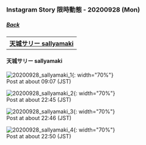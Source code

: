 ### Instagram Story 限時動態 - 20200928 (Mon)
##### [Back](../../IGstory_List.md)

<table>
<tr>
<th><a href="#sallyamaki">天城サリー sallyamaki</a></th>
</tr>
</table>

<a name="sallyamaki"></a>
#### 天城サリー sallyamaki

![20200928_sallyamaki_1](../../../../../Album/Instagram/IGstory/Sep2020/20200928/20200928_sallyamaki_1.jpg){: width="70%"}  
Post at about 09:07 (JST)  

![20200928_sallyamaki_2](../../../../../Album/Instagram/IGstory/Sep2020/20200928/20200928_sallyamaki_2.jpg){: width="70%"}  
Post at about 22:45 (JST)  

![20200928_sallyamaki_3](../../../../../Album/Instagram/IGstory/Sep2020/20200928/20200928_sallyamaki_3.jpg){: width="70%"}  
Post at about 22:46 (JST)  

![20200928_sallyamaki_4](../../../../../Album/Instagram/IGstory/Sep2020/20200928/20200928_sallyamaki_4.jpg){: width="70%"}  
Post at about 22:50 (JST)  
